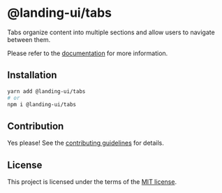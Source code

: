 # @landing-ui/tabs

Tabs organize content into multiple sections and allow users to navigate between them.

Please refer to the [documentation](https://landing-ui.vercel.app/docs/components/tabs) for more information.

## Installation

```sh
yarn add @landing-ui/tabs
# or
npm i @landing-ui/tabs
```

## Contribution

Yes please! See the
[contributing guidelines](https://github.com/PanagiotisPitsikoulis/landing.ui/blob/master/CONTRIBUTING.md)
for details.

## License

This project is licensed under the terms of the
[MIT license](https://github.com/PanagiotisPitsikoulis/landing.ui/blob/master/LICENSE).
